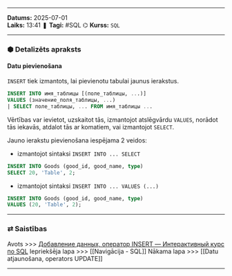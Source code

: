 ___
**Datums:** 2025-07-01   
**Laiks:** 13:41 
❚ **Tagi:** #SQL
⌬ **Kurss:**  `SQL`

---
### ⬢ Detalizēts apraksts
#### Datu pievienošana
`INSERT` tiek izmantots, lai pievienotu tabulai jaunus ierakstus.

```sql
INSERT INTO имя_таблицы [(поле_таблицы, ...)]
VALUES (значение_поля_таблицы, ...)
| SELECT поле_таблицы, ... FROM имя_таблицы ...
```

Vērtības var ievietot, uzskaitot tās, izmantojot atslēgvārdu `VALUES`, norādot tās iekavās, atdalot tās ar komatiem, vai izmantojot `SELECT`.

Jauno ierakstu pievienošana iespējama 2 veidos:
- izmantojot sintaksi `INSERT INTO ... SELECT`
```sql
INSERT INTO Goods (good_id, good_name, type)
SELECT 20, 'Table', 2;
```
- izmantojot sintaksi `INSERT INTO ... VALUES (...)`
```sql
INSERT INTO Goods (good_id, good_name, type)
VALUES (20, 'Table', 2);
```

---
### ⇄ Saistības
Avots >>> [Добавление данных, оператор INSERT — Интерактивный курс по SQL](https://sql-academy.org/ru/guide/operator-insert)
Iepriekšēja lapa >>> [[Navigācija - SQL]]
Nākama lapa >>> [[Datu atjaunošana, operators UPDATE]]
___